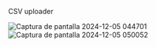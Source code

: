CSV uploader

![Captura de pantalla 2024-12-05 044701](https://github.com/user-attachments/assets/2ff53205-c299-4844-ba48-8765afef487e)
![Captura de pantalla 2024-12-05 050052](https://github.com/user-attachments/assets/817e067a-ecb6-4cbd-9ada-5f338c6bb450)
